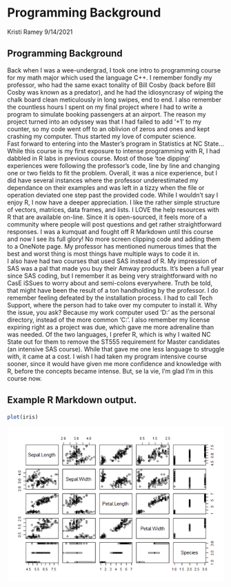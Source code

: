 Programming Background
================
Kristi Ramey
9/14/2021

## Programming Background

Back when I was a wee-undergrad, I took one intro to programming course
for my math major which used the language C++. I remember fondly my
professor, who had the same exact tonality of Bill Cosby (back before
Bill Cosby was known as a predator), and he had the idiosyncrasy of
wiping the chalk board clean meticulously in long swipes, end to end. I
also remember the countless hours I spent on my final project where I
had to write a program to simulate booking passengers at an airport. The
reason my project turned into an odyssey was that I had failed to add
‘+1’ to my counter, so my code went off to an oblivion of zeros and ones
and kept crashing my computer. Thus started my love of computer
science.  
Fast forward to entering into the Master’s program in Statistics at NC
State… While this course is my first exposure to intense programming
with R, I had dabbled in R labs in previous course. Most of those ‘toe
dipping’ experiences were following the professor’s code, line by line
and changing one or two fields to fit the problem. Overall, it was a
nice experience, but I did have several instances where the professor
underestimated my dependance on their examples and was left in a tizzy
when the file or operation deviated one step past the provided code.
While I wouldn’t say I enjoy R, I now have a deeper appreciation. I like
the rather simple structure of vectors, matrices, data frames, and
lists. I LOVE the help resources with R that are available on-line.
Since it is open-sourced, it feels more of a community where people will
post questions and get rather straightforward responses. I was a kumquat
and fought off R Markdown until this course and now I see its full
glory! No more screen clipping code and adding them to a OneNote page.
My professor has mentioned numerous times that the best and worst thing
is most things have multiple ways to code it in.  
I also have had two courses that used SAS instead of R. My impression of
SAS was a pal that made you buy their Amway products. It’s been a full
year since SAS coding, but I remember it as being very straightforward
with no CasE iSSues to worry about and semi-colons everywhere. Truth be
told, that might have been the result of a ton handholding by the
professor. I do remember feeling defeated by the installation process. I
had to call Tech Support, where the person had to take over my computer
to install it. Why the issue, you ask? Because my work computer used
‘D:’ as the personal directory, instead of the more common ‘C:’. I also
remember my license expiring right as a project was due, which gave me
more adrenaline than was needed. Of the two languages, I prefer R, which
is why I waited NC State out for them to remove the ST555 requirement
for Master candidates (an intensive SAS course). While that gave me one
less language to struggle with, it came at a cost. I wish I had taken my
program intensive course sooner, since it would have given me more
confidence and knowledge with R, before the concepts became intense.
But, se la vie, I’m glad I’m in this course now.

## Example R Markdown output.

``` r
plot(iris)
```

![](../images/unnamed-chunk-1-1.png)<!-- -->
